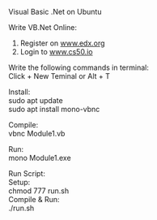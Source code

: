 Visual Basic .Net on Ubuntu     

Write VB.Net Online:    
1. Register on www.edx.org  
2. Login to www.cs50.io 

Write the following commands in terminal:   
Click + New Teminal or Alt + T  

Install:    
sudo apt update     
sudo apt install mono-vbnc      

Compile:    
vbnc Module1.vb 

Run:    
mono Module1.exe    

Run Script:     
Setup:  
chmod 777 run.sh    
Compile & Run:   
./run.sh